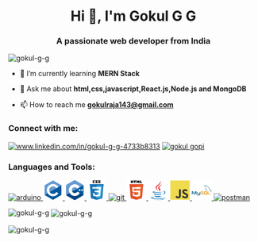 <h1 align="center">Hi 👋, I'm Gokul G G</h1>
<h3 align="center">A passionate web developer from India</h3>

<p align="left"> <img src="https://komarev.com/ghpvc/?username=gokul-g-g&label=Profile%20views&color=0e75b6&style=flat" alt="gokul-g-g" /> </p>

<!--<p align="left"> <a href="https://github.com/ryo-ma/github-profile-trophy"><img src="https://github-profile-trophy.vercel.app/?username=gokul-g-g" alt="gokul-g-g" /></a> </p> -->

- 🌱 I’m currently learning **MERN Stack**

- 💬 Ask me about **html,css,javascript,React.js,Node.js and MongoDB**

- 📫 How to reach me **gokulraja143@gmail.com**

<h3 align="left">Connect with me:</h3>
<p align="left">
<a href="https://linkedin.com/in/gokul-g-g-4733b8313
" target="blank"><img align="center" src="https://raw.githubusercontent.com/rahuldkjain/github-profile-readme-generator/master/src/images/icons/Social/linked-in-alt.svg" alt="www.linkedin.com/in/gokul-g-g-4733b8313" height="30" width="40" /></a>
<a href="https://stackoverflow.com/users/gokul gopi" target="blank"><img align="center" src="https://raw.githubusercontent.com/rahuldkjain/github-profile-readme-generator/master/src/images/icons/Social/stack-overflow.svg" alt="gokul gopi" height="30" width="40" /></a>
</p>

<h3 align="left">Languages and Tools:</h3>
<p align="left"> <a href="https://www.arduino.cc/" target="_blank" rel="noreferrer"> <img src="https://cdn.worldvectorlogo.com/logos/arduino-1.svg" alt="arduino" width="40" height="40"/> </a> <a href="https://www.cprogramming.com/" target="_blank" rel="noreferrer"> <img src="https://raw.githubusercontent.com/devicons/devicon/master/icons/c/c-original.svg" alt="c" width="40" height="40"/> </a> <a href="https://www.w3schools.com/cpp/" target="_blank" rel="noreferrer"> <img src="https://raw.githubusercontent.com/devicons/devicon/master/icons/cplusplus/cplusplus-original.svg" alt="cplusplus" width="40" height="40"/> </a> <a href="https://www.w3schools.com/css/" target="_blank" rel="noreferrer"> <img src="https://raw.githubusercontent.com/devicons/devicon/master/icons/css3/css3-original-wordmark.svg" alt="css3" width="40" height="40"/> </a> <a href="https://git-scm.com/" target="_blank" rel="noreferrer"> <img src="https://www.vectorlogo.zone/logos/git-scm/git-scm-icon.svg" alt="git" width="40" height="40"/> </a> <a href="https://www.w3.org/html/" target="_blank" rel="noreferrer"> <img src="https://raw.githubusercontent.com/devicons/devicon/master/icons/html5/html5-original-wordmark.svg" alt="html5" width="40" height="40"/> </a> <a href="https://www.java.com" target="_blank" rel="noreferrer"> <img src="https://raw.githubusercontent.com/devicons/devicon/master/icons/java/java-original.svg" alt="java" width="40" height="40"/> </a> <a href="https://developer.mozilla.org/en-US/docs/Web/JavaScript" target="_blank" rel="noreferrer"> <img src="https://raw.githubusercontent.com/devicons/devicon/master/icons/javascript/javascript-original.svg" alt="javascript" width="40" height="40"/> </a> <a href="https://www.mysql.com/" target="_blank" rel="noreferrer"> <img src="https://raw.githubusercontent.com/devicons/devicon/master/icons/mysql/mysql-original-wordmark.svg" alt="mysql" width="40" height="40"/> </a> <a href="https://postman.com" target="_blank" rel="noreferrer"> <img src="https://www.vectorlogo.zone/logos/getpostman/getpostman-icon.svg" alt="postman" width="40" height="40"/> </a> </p>

<p><img align="left" src="https://github-readme-stats.vercel.app/api/top-langs?username=gokul-g-g&show_icons=true&locale=en&layout=compact" alt="gokul-g-g" /></p>

<p>&nbsp;<img align="center" src="https://github-readme-stats.vercel.app/api?username=gokul-g-g&show_icons=true&locale=en" alt="gokul-g-g" /></p>

<p><img align="center" src="https://github-readme-streak-stats.herokuapp.com/?user=gokul-g-g&" alt="gokul-g-g" /></p>

